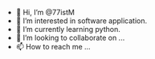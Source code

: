 - 👋 Hi, I’m @77istM
- 👀 I’m interested in software application.
- 🌱 I’m currently learning python.
- 💞️ I’m looking to collaborate on ...
- 📫 How to reach me ...

<!---
77istM/77istM is a ✨ special ✨ repository because its `README.md` (this file) appears on your GitHub profile.
You can click the Preview link to take a look at your changes.
--->
